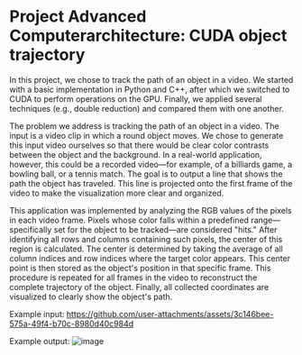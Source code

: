 # Project Advanced Computerarchitecture: CUDA object trajectory

In this project, we chose to track the path of an object in a video. We started with a basic implementation in Python and C++, after which we switched to CUDA to perform operations on the GPU. Finally, we applied several techniques (e.g., double reduction) and compared them with one another.


The problem we address is tracking the path of an object in a video. The input is a video clip in which a round object moves. We chose to generate this input video ourselves so that there would be clear color contrasts between the object and the background. In a real-world application, however, this could be a recorded video—for example, of a billiards game, a bowling ball, or a tennis match. The goal is to output a line that shows the path the object has traveled. This line is projected onto the first frame of the video to make the visualization more clear and organized.


This application was implemented by analyzing the RGB values of the pixels in each video frame. Pixels whose color falls within a predefined range—specifically set for the object to be tracked—are considered "hits." After identifying all rows and columns containing such pixels, the center of this region is calculated. The center is determined by taking the average of all column indices and row indices where the target color appears. This center point is then stored as the object's position in that specific frame. This procedure is repeated for all frames in the video to reconstruct the complete trajectory of the object. Finally, all collected coordinates are visualized to clearly show the object's path. 


Example input:
https://github.com/user-attachments/assets/3c146bee-575a-49f4-b70c-8980d40c984d


Example output:
![image](https://github.com/user-attachments/assets/4a9925b3-f92d-467d-9d1e-ce11959c157d)
